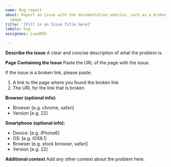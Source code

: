 ```yaml
---
name: Bug report
about: Report an issue with the documentation website, such as a broken link or missing
  image
title: '[Fill in an Issue Title here]'
labels: bug
assignees: LswaN58

---
```


**Describe the issue**
A clear and concise description of what the problem is.

**Page Containing the Issue**
Paste the URL of the page with the issue.

If the issue is a broken link, please paste:

1. A link to the page where you found the broken link
2. The URL for the link that is broken

**Browser (optional info):**
 - Browser [e.g. chrome, safari]
 - Version [e.g. 22]

**Smartphone (optional info):**
 - Device: [e.g. iPhone6]
 - OS: [e.g. iOS8.1]
 - Browser [e.g. stock browser, safari]
 - Version [e.g. 22]

**Additional context**
Add any other context about the problem here.
